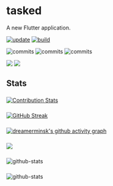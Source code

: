 # tasked

A new Flutter application.

[![update](https://github.com/dreamerminsk/tasked/actions/workflows/flutter.yml/badge.svg)](https://github.com/dreamerminsk/tasked/actions/workflows/flutter.yml)
[![build](https://github.com/dreamerminsk/tasked/actions/workflows/releases.yml/badge.svg)](https://github.com/dreamerminsk/tasked/actions/workflows/releases.yml)

![commits](https://img.shields.io/github/commit-activity/y/dreamerminsk/tasked)
![commits](https://img.shields.io/github/commit-activity/m/dreamerminsk/tasked)
![commits](https://img.shields.io/github/commit-activity/w/dreamerminsk/tasked)

![](https://img.shields.io/github/languages/code-size/dreamerminsk/tasked)
![](https://img.shields.io/github/repo-size/dreamerminsk/tasked)

## Stats

###
[![Contribution Stats](https://github-contribution-stats.vercel.app/api/?username=dreamerminsk)](https://github.com/dreamerminsk/github-contribution-stats/)

###
[![GitHub Streak](https://streak-stats.demolab.com/?user=dreamerminsk)](https://git.io/streak-stats)

###
[![dreamerminsk's github activity graph](https://github-readme-activity-graph.vercel.app/graph?username=dreamerminsk)](https://github.com/ashutosh00710/github-readme-activity-graph)

###
![](https://komarev.com/ghpvc/?username=dreamerminsk&color=green)

###
![github-stats](https://stats.dooboo.io/api/github-stats-advanced?login=dreamerminsk)

###
![github-stats](https://stats.dooboo.io/api/github-stats?login=dreamerminsk)
